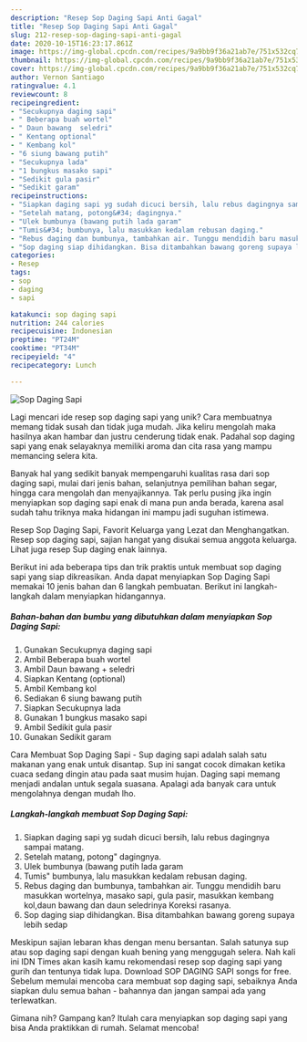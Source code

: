 ```yaml
---
description: "Resep Sop Daging Sapi Anti Gagal"
title: "Resep Sop Daging Sapi Anti Gagal"
slug: 212-resep-sop-daging-sapi-anti-gagal
date: 2020-10-15T16:23:17.861Z
image: https://img-global.cpcdn.com/recipes/9a9bb9f36a21ab7e/751x532cq70/sop-daging-sapi-foto-resep-utama.jpg
thumbnail: https://img-global.cpcdn.com/recipes/9a9bb9f36a21ab7e/751x532cq70/sop-daging-sapi-foto-resep-utama.jpg
cover: https://img-global.cpcdn.com/recipes/9a9bb9f36a21ab7e/751x532cq70/sop-daging-sapi-foto-resep-utama.jpg
author: Vernon Santiago
ratingvalue: 4.1
reviewcount: 8
recipeingredient:
- "Secukupnya daging sapi"
- " Beberapa buah wortel"
- " Daun bawang  seledri"
- " Kentang optional"
- " Kembang kol"
- "6 siung bawang putih"
- "Secukupnya lada"
- "1 bungkus masako sapi"
- "Sedikit gula pasir"
- "Sedikit garam"
recipeinstructions:
- "Siapkan daging sapi yg sudah dicuci bersih, lalu rebus dagingnya sampai matang."
- "Setelah matang, potong&#34; dagingnya."
- "Ulek bumbunya (bawang putih lada garam"
- "Tumis&#34; bumbunya, lalu masukkan kedalam rebusan daging."
- "Rebus daging dan bumbunya, tambahkan air. Tunggu mendidih baru masukkan wortelnya, masako sapi, gula pasir, masukkan kembang kol,daun bawang dan daun seledrinya Koreksi rasanya."
- "Sop daging siap dihidangkan. Bisa ditambahkan bawang goreng supaya lebih sedap"
categories:
- Resep
tags:
- sop
- daging
- sapi

katakunci: sop daging sapi 
nutrition: 244 calories
recipecuisine: Indonesian
preptime: "PT24M"
cooktime: "PT34M"
recipeyield: "4"
recipecategory: Lunch

---
```



![Sop Daging Sapi](https://img-global.cpcdn.com/recipes/9a9bb9f36a21ab7e/751x532cq70/sop-daging-sapi-foto-resep-utama.jpg)

Lagi mencari ide resep sop daging sapi yang unik? Cara membuatnya memang tidak susah dan tidak juga mudah. Jika keliru mengolah maka hasilnya akan hambar dan justru cenderung tidak enak. Padahal sop daging sapi yang enak selayaknya memiliki aroma dan cita rasa yang mampu memancing selera kita.

Banyak hal yang sedikit banyak mempengaruhi kualitas rasa dari sop daging sapi, mulai dari jenis bahan, selanjutnya pemilihan bahan segar, hingga cara mengolah dan menyajikannya. Tak perlu pusing jika ingin menyiapkan sop daging sapi enak di mana pun anda berada, karena asal sudah tahu triknya maka hidangan ini mampu jadi suguhan istimewa.

Resep Sop Daging Sapi, Favorit Keluarga yang Lezat dan Menghangatkan. Resep sop daging sapi, sajian hangat yang disukai semua anggota keluarga. Lihat juga resep Sup daging enak lainnya.


Berikut ini ada beberapa tips dan trik praktis untuk membuat sop daging sapi yang siap dikreasikan. Anda dapat menyiapkan Sop Daging Sapi memakai 10 jenis bahan dan 6 langkah pembuatan. Berikut ini langkah-langkah dalam menyiapkan hidangannya.

<!--inarticleads1-->

##### Bahan-bahan dan bumbu yang dibutuhkan dalam menyiapkan Sop Daging Sapi:

1. Gunakan Secukupnya daging sapi
1. Ambil  Beberapa buah wortel
1. Ambil  Daun bawang + seledri
1. Siapkan  Kentang (optional)
1. Ambil  Kembang kol
1. Sediakan 6 siung bawang putih
1. Siapkan Secukupnya lada
1. Gunakan 1 bungkus masako sapi
1. Ambil Sedikit gula pasir
1. Gunakan Sedikit garam


Cara Membuat Sop Daging Sapi - Sup daging sapi adalah salah satu makanan yang enak untuk disantap. Sup ini sangat cocok dimakan ketika cuaca sedang dingin atau pada saat musim hujan. Daging sapi memang menjadi andalan untuk segala suasana. Apalagi ada banyak cara untuk mengolahnya dengan mudah lho. 

<!--inarticleads2-->

##### Langkah-langkah membuat Sop Daging Sapi:

1. Siapkan daging sapi yg sudah dicuci bersih, lalu rebus dagingnya sampai matang.
1. Setelah matang, potong&#34; dagingnya.
1. Ulek bumbunya (bawang putih lada garam
1. Tumis&#34; bumbunya, lalu masukkan kedalam rebusan daging.
1. Rebus daging dan bumbunya, tambahkan air. Tunggu mendidih baru masukkan wortelnya, masako sapi, gula pasir, masukkan kembang kol,daun bawang dan daun seledrinya Koreksi rasanya.
1. Sop daging siap dihidangkan. Bisa ditambahkan bawang goreng supaya lebih sedap


Meskipun sajian lebaran khas dengan menu bersantan. Salah satunya sup atau sop daging sapi dengan kuah bening yang menggugah selera. Nah kali ini IDN Times akan kasih kamu rekomendasi resep sop daging sapi yang gurih dan tentunya tidak lupa. Download SOP DAGING SAPI songs for free. Sebelum memulai mencoba cara membuat sop daging sapi, sebaiknya Anda siapkan dulu semua bahan - bahannya dan jangan sampai ada yang terlewatkan. 

Gimana nih? Gampang kan? Itulah cara menyiapkan sop daging sapi yang bisa Anda praktikkan di rumah. Selamat mencoba!
